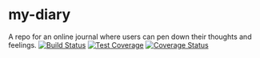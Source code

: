 # my-diary
A repo for an online journal where users can pen down their thoughts and feelings.
[![Build Status](https://travis-ci.org/erozonachi/my-diary.svg?branch=develop)](https://travis-ci.org/erozonachi/my-diary)
[![Test Coverage](https://api.codeclimate.com/v1/badges/99d2de7a725f3b39846b/test_coverage)](https://codeclimate.com/github/erozonachi/my-diary/test_coverage)
[![Coverage Status](https://coveralls.io/repos/github/erozonachi/my-diary/badge.svg)](https://coveralls.io/github/erozonachi/my-diary)
